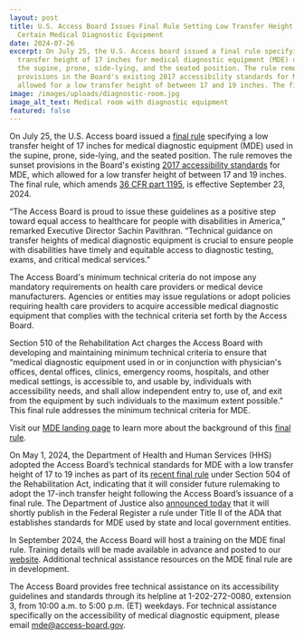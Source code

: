 ```yaml
---
layout: post
title: U.S. Access Board Issues Final Rule Setting Low Transfer Height for
  Certain Medical Diagnostic Equipment
date: 2024-07-26
excerpt: On July 25, the U.S. Access board issued a final rule specifying a low
  transfer height of 17 inches for medical diagnostic equipment (MDE) used in
  the supine, prone, side-lying, and the seated position. The rule removes the sunset
  provisions in the Board's existing 2017 accessibility standards for MDE, which
  allowed for a low transfer height of between 17 and 19 inches. The final rule, which amends 36 CFR part 1195, is effective September 23, 2024 . . .
image: /images/uploads/diagnostic-room.jpg
image_alt_text: Medical room with diagnostic equipment
featured: false
---
```

On July 25, the U.S. Access board issued a [final rule](https://www.federalregister.gov/documents/2024/07/25/2024-16266/standards-for-accessible-medical-diagnostic-equipment) specifying a low transfer height of 17 inches for medical diagnostic equipment (MDE) used in the supine, prone, side-lying, and the seated position. The rule removes the sunset provisions in the Board's existing [2017 accessibility standards](https://www.regulations.gov/document/ATBCB-2012-0003-0077) for MDE, which allowed for a low transfer height of between 17 and 19 inches. The final rule, which amends [36 CFR part 1195](https://www.ecfr.gov/current/title-36/part-1195), is effective September 23, 2024.

“The Access Board is proud to issue these guidelines as a positive step toward equal access to healthcare for people with disabilities in America,” remarked Executive Director Sachin Pavithran. “Technical guidance on transfer heights of medical diagnostic equipment is crucial to ensure people with disabilities have timely and equitable access to diagnostic testing, exams, and critical medical services.”

The Access Board's minimum technical criteria do not impose any mandatory requirements on health care providers or medical device manufacturers. Agencies or entities may issue regulations or adopt policies requiring health care providers to acquire accessible medical diagnostic equipment that complies with the technical criteria set forth by the Access Board.

Section 510 of the Rehabilitation Act charges the Access Board with developing and maintaining minimum technical criteria to ensure that “medical diagnostic equipment used in or in conjunction with physician's offices, dental offices, clinics, emergency rooms, hospitals, and other medical settings, is accessible to, and usable by, individuals with accessibility needs, and shall allow independent entry to, use of, and exit from the equipment by such individuals to the maximum extent possible.” This final rule addresses the minimum technical criteria for MDE.

Visit our [MDE landing page](https://www.access-board.gov/mde/) to learn more about the background of this [final rule](https://www.federalregister.gov/documents/2024/07/25/2024-16266/standards-for-accessible-medical-diagnostic-equipment).

On May 1, 2024, the Department of Health and Human Services (HHS) adopted the Access Board’s technical standards for MDE with a low transfer height of 17 to 19 inches as part of its [recent final rule](https://www.federalregister.gov/documents/2024/05/09/2024-09237/nondiscrimination-on-the-basis-of-disability-in-programs-or-activities-receiving-federal-financial) under Section 504 of the Rehabilitation Act, indicating that it will consider future rulemaking to adopt the 17-inch transfer height following the Access Board’s issuance of a final rule. The Department of Justice also [announced today](https://www.justice.gov/opa/pr/justice-department-publish-final-rule-improve-access-medical-care-people-disabilities) that it will shortly publish in the Federal Register a rule under Title II of the ADA that establishes standards for MDE used by state and local government entities.

In September 2024, the Access Board will host a training on the MDE final rule. Training details will be made available in advance and posted to our [website](https://www.access-board.gov/webinars/). Additional technical assistance resources on the MDE final rule are in development.

The Access Board provides free technical assistance on its accessibility guidelines and standards through its helpline at 1-202-272-0080, extension 3, from 10:00 a.m. to 5:00 p.m. (ET) weekdays. For technical assistance specifically on the accessibility of medical diagnostic equipment, please email [mde@access-board.gov](mailto:mde@access-board.gov).
